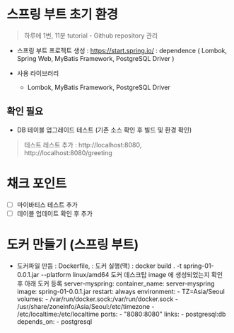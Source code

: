 # 스프링 부트 초기 환경 
> 하루에 1번, 11분 tutorial - Github repository 관리

- 스프링 부트 프로젝트 생성 : https://start.spring.io/
 : dependence ( Lombok, Spring Web, MyBatis Framework, PostgreSQL Driver )

- 사용 라이브러리 
  - Lombok, MyBatis Framework, PostgreSQL Driver


## 확인 필요
- DB 테이블 업그레이드 테스트 (기존 소스 확인 후 빌드 및 환경 확인)
 > 테스트 레스트 추가 : http://localhost:8080, http://localhost:8080/greeting

# 채크 포인트 
- [ ] 마이바티스 테스트 추가 
- [ ] 데이블 업데이트 확인 후 추가 

# 도커 만들기 (스프링 부트)
- 도커파일 만듬 : Dockerfile, 
  : 도커 실행(맥) :  docker build . -t spring-01-0.0.1.jar --platform linux/amd64
    도커 데스크탑 image 에 생성되었는지 확인 후 아래 도커 등록 
  server-myspring:
      container_name: server-myspring
      image: spring-01-0.0.1.jar
      restart: always
      environment:
        - TZ=Asia/Seoul
      volumes:
        - /var/run/docker.sock:/var/run/docker.sock
        - /usr/share/zoneinfo/Asia/Seoul:/etc/timezone
        - /etc/localtime:/etc/localtime
      ports:
        - "8080:8080"
      links:
        - postgresql:db
      depends_on:
        - postgresql
        

